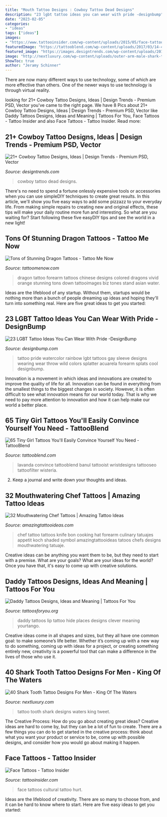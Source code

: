 ```yaml
---
title: "Mouth Tattoo Designs : Cowboy Tattoo Dead Designs"
description: "23 lgbt tattoo ideas you can wear with pride -designbump"
date: "2023-02-05"
categories:
- "ideas"
tags: ["ideas"]
images:
- "https://www.tattooinsider.com/wp-content/uploads/2015/05/face-tattoo-cultural-lines.jpg"
featuredImage: "https://tattooblend.com/wp-content/uploads/2017/03/14-4.jpg"
featured_image: "https://images.designtrends.com/wp-content/uploads/2016/08/29173634/Dead-Cowboy-Tattoo-Design.jpg"
image: "http://nextluxury.com/wp-content/uploads/outer-arm-male-shark-tooth-tattoo-design-ideas.jpg"
ShowToc: true
author: "Jeramy Schinner"
---
```



There are now many different ways to use technology, some of which are more effective than others. One of the newer ways to use technology is through virtual reality.

	

		
looking for 21+ Cowboy Tattoo Designs, Ideas | Design Trends - Premium PSD, Vector you've came to the right page. We have 8 Pics about 21+ Cowboy Tattoo Designs, Ideas | Design Trends - Premium PSD, Vector like Daddy Tattoos Designs, Ideas and Meaning | Tattoos For You, Face Tattoos - Tattoo Insider and also Face Tattoos - Tattoo Insider. Read more:
		
    
## 21+ Cowboy Tattoo Designs, Ideas | Design Trends - Premium PSD, Vector

<img loading=lazy src="https://images.designtrends.com/wp-content/uploads/2016/08/29173634/Dead-Cowboy-Tattoo-Design.jpg" onerror="this.onerror=null;this.src='https://tse4.mm.bing.net/th?id=OIP.cPEWnfVHATIlF7Il-W2KMAHaJQ&amp;pid=15.1';" alt="21+ Cowboy Tattoo Designs, Ideas | Design Trends - Premium PSD, Vector">

_Source: designtrends.com_

>cowboy tattoo dead designs. 

	

There's no need to spend a fortune onlessly expensive tools or accessories when you can use simpleDIY techniques to create great results. In this article, we'll show you five easy ways to add some pizzazz to your everyday life. From making simple repairs to creating new and original effects, these tips will make your daily routine more fun and interesting. So what are you waiting for? Start following these five easyDIY tips and see the world in a new light!

    
## Tons Of Stunning Dragon Tattoos - Tattoo Me Now

<img loading=lazy src="https://www.tattoomenow.com/tattoo-designs/wp-content/uploads/2013/01/dragon-695x926.jpg" onerror="this.onerror=null;this.src='https://tse4.mm.bing.net/th?id=OIP.jqsGsLR-XRpm2vgVQdxt5wHaJ3&amp;pid=15.1';" alt="Tons of Stunning Dragon Tattoos - Tattoo Me Now">

_Source: tattoomenow.com_

>dragon tattoo forearm tattoos chinese designs colored dragons vivid orange stunning tons down tattooimages biz tones stand asian water. 

	

Ideas are the lifeblood of any startup. Without them, startups would be nothing more than a bunch of people dreaming up ideas and hoping they'll turn into something real. Here are five great ideas to get you started: 

    
## 23 LGBT Tattoo Ideas You Can Wear With Pride -DesignBump

<img loading=lazy src="https://designbump.com/wp-content/uploads/2015/04/enhanced-5679-1427473057-11.jpg" onerror="this.onerror=null;this.src='https://tse2.mm.bing.net/th?id=OIP.CDLEzMMf7cp6I5QJ22tJcgHaEK&amp;pid=15.1';" alt="23 LGBT Tattoo Ideas You Can Wear With Pride -DesignBump">

_Source: designbump.com_

>tattoo pride watercolor rainbow lgbt tattoos gay sleeve designs wearing wear throw wild colors splatter acuarela forearm splats cool designbump. 

	

Innovation is a movement in which ideas and innovations are created to improve the quality of life for all. Innovation can be found in everything from the smallest things to the biggest changes in society. However, it is often difficult to see what innovation means for our world today. That is why we need to pay more attention to innovation and how it can help make our world a better place.

    
## 65 Tiny Girl Tattoos You&#039;ll Easily Convince Yourself You Need - TattooBlend

<img loading=lazy src="https://tattooblend.com/wp-content/uploads/2017/03/14-4.jpg" onerror="this.onerror=null;this.src='https://tse2.mm.bing.net/th?id=OIP.9PE4iA4UR8jouBWDB37arQHaHd&amp;pid=15.1';" alt="65 Tiny Girl Tattoos You&#039;ll Easily Convince Yourself You Need - TattooBlend">

_Source: tattooblend.com_

>lavanda convince tattooblend banul tattooist wristdesigns tattooseo tattoofilter wisteria. 

	

2. Keep a journal and write down your thoughts and ideas.

    
## 32 Mouthwatering Chef Tattoos | Amazing Tattoo Ideas

<img loading=lazy src="https://amazingtattooideas.com/wp-content/uploads/2016/10/Shaded-Bon-Apetit-Forearm-Tattoo.jpg" onerror="this.onerror=null;this.src='https://tse4.mm.bing.net/th?id=OIP.9gH1gPBv80jIYJZPdWWMNwHaKK&amp;pid=15.1';" alt="32 Mouthwatering Chef Tattoos | Amazing Tattoo Ideas">

_Source: amazingtattooideas.com_

>chef tattoo tattoos knife bon cooking hat forearm culinary tatuajes appetit koch shaded symbol amazingtattooideas tatoos chefs designs mouthwatering tatuaje. 

	

Creative ideas can be anything you want them to be, but they need to start with a premise. What are your goals? What are your ideas for the world? Once you have that, it's easy to come up with creative solutions.

    
## Daddy Tattoos Designs, Ideas And Meaning | Tattoos For You

<img loading=lazy src="https://www.tattoosforyou.org/wp-content/uploads/2016/10/Daddy-Tattoos-on-Lip.jpg" onerror="this.onerror=null;this.src='https://tse2.mm.bing.net/th?id=OIP.42inRNnEXmnwvIVjqjik9AHaFj&amp;pid=15.1';" alt="Daddy Tattoos Designs, Ideas and Meaning | Tattoos For You">

_Source: tattoosforyou.org_

>daddy tattoos lip tattoo hide places designs clever meaning yourtango. 

	

Creative ideas come in all shapes and sizes, but they all have one common goal: to make someone’s life better. Whether it’s coming up with a new way to do something, coming up with ideas for a project, or creating something entirely new, creativity is a powerful tool that can make a difference in the lives of those who use it.

    
## 40 Shark Tooth Tattoo Designs For Men - King Of The Waters

<img loading=lazy src="http://nextluxury.com/wp-content/uploads/outer-arm-male-shark-tooth-tattoo-design-ideas.jpg" onerror="this.onerror=null;this.src='https://tse4.mm.bing.net/th?id=OIP.zMu7OGpFKCJdtg7HX_IfNQHaHa&amp;pid=15.1';" alt="40 Shark Tooth Tattoo Designs For Men - King Of The Waters">

_Source: nextluxury.com_

>tattoo tooth shark designs waters king tweet. 

	

The Creative Process: How do you go about creating great ideas?
Creative ideas are hard to come by, but they can be a lot of fun to create. There are a few things you can do to get started in the creative process: think about what you want your product or service to be, come up with possible designs, and consider how you would go about making it happen.

    
## Face Tattoos - Tattoo Insider

<img loading=lazy src="https://www.tattooinsider.com/wp-content/uploads/2015/05/face-tattoo-cultural-lines.jpg" onerror="this.onerror=null;this.src='https://tse3.mm.bing.net/th?id=OIP.fcwyRuQpNp0BKkDdqYVhlAAAAA&amp;pid=15.1';" alt="Face Tattoos - Tattoo Insider">

_Source: tattooinsider.com_

>face tattoos cultural tattoo hurt. 

	

Ideas are the lifeblood of creativity. There are so many to choose from, and it can be hard to know where to start. Here are five easy ideas to get you started:

